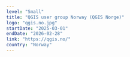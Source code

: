 ```yaml
---
level: "Small"
title: "QGIS user group Norway (QGIS Norge)"
logo: "qgis.no.jpg"
startDate: "2025-03-01"
endDate: "2026-02-28"
link: "https://qgis.no/"
country: "Norway"
---
```

